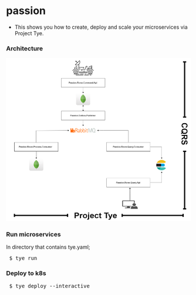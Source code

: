 # passion

- This shows you how to create, deploy and scale your microservices via Project Tye.

### Architecture

![diagram-single-pod](https://raw.githubusercontent.com/oktydag/passion/main/contents/architecture_v4.png)


### Run microservices

In directory that contains tye.yaml;

<pre> $ tye run
</pre>

### Deploy to k8s
<pre> $ tye deploy --interactive
</pre>

